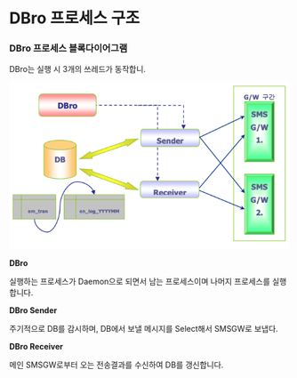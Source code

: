 # DBro 프로세스 구조

### DBro 프로세스 블록다이어그램

DBro는 실행 시 3개의 쓰레드가 동작합니.

![](<../.gitbook/assets/image (5).png>)

**DBro**

실행하는 프로세스가 Daemon으로 되면서 남는 프로세스이며 나머지 프로세스를 실행합니다.

**DBro Sender**

주기적으로 DB를 감시하며, DB에서 보낼 메시지를 Select해서 SMSGW로 보냅다.

**DBro Receiver**

메인 SMSGW로부터 오는 전송결과를 수신하여 DB를 갱신합니다.
